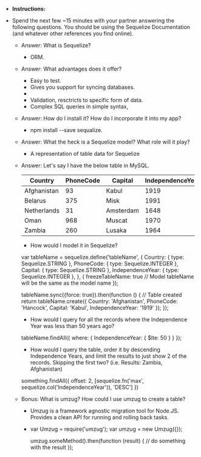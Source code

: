 * **Instructions:**

- Spend the next few ~15 minutes with your partner answering the following questions. You should be using the Sequelize Documentation (and whatever other references you find online).

	- Answer: What is Sequelize?

		- ORM.

	- Answer: What advantages does it offer?
		- Easy to test.
		- Gives you support for syncing databases. 
		- 
		- Validation, resctricts to specific form of data.
		- Complex SQL queries in simple syntax, 

	- Answer: How do I install it? How do I incorporate it into my app?
		- npm install --save sequalize. 

	- Answer: What the heck is a Sequelize model? What role will it play?

		- A representation of table data for Sequelize

	- Answer: Let's say I have the below table in MySQL. 

		| Country     | PhoneCode | Capital   | IndependenceYear |
		|-------------|-----------|-----------|------------------|
		| Afghanistan | 93        | Kabul     | 1919             |
		| Belarus     | 375       | Misk      | 1991             |
		| Netherlands | 31        | Amsterdam | 1648             |
		| Oman        | 968       | Muscat    | 1970             |
		| Zambia      | 260       | Lusaka    | 1964             |

		- How would I model it in Sequelize? 

		var tableName = sequelize.define('tableName', {
			Country: {
				type: Sequelize.STRING
			},
			PhoneCode: {
				type: Sequelize.INTEGER
			},
			Capital: {
				type: Sequelize.STRING
			},
			IndependenceYear: {
				type: Sequelize.INTEGER
			},
		}, 
		{
			freezeTableName: true // Model tableName will be the same as the model name
		});

		tableName.sync({force: true}).then(function () {
			// Table created
			return tableName.create({
				Country: 'Afghanistan',
				PhoneCode: 'Hancock',
				Capital: 'Kabul',
				IndependenceYear: '1919'
			});
		});

		- How would I query for all the records where the Independence Year was less than 50 years ago?

		tableName.findAll({
			where: {
				IndependenceYear: { $lte: 50 }
			}
		});

		- How would I query the table, order it by descending Independence Years, and limit the results to just show 2 of the records. Skipping the first two? (i.e. Results: Zambia, Afghanistan)

		something.findAll({
			offset: 2,
			[sequelize.fn('max', sequelize.col('IndependenceYear')), 'DESC']
		})

	- Bonus: What is umzug? How could I use umzug to create a table? 

		- Umzug is a framework agnostic migration tool for Node.JS. Provides a clean API for running and rolling back tasks. 

		- 	var Umzug = require('umzug');
			var umzug = new Umzug({});

			umzug.someMethod().then(function (result) {
			  // do something with the result
			});